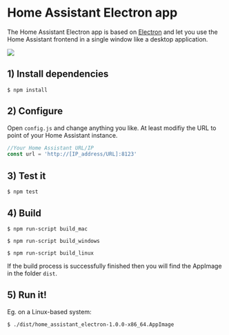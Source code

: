 Home Assistant Electron app
===========================

The Home Assistant Electron app is based on [Electron](https://electron.atom.io/) and let you use the Home Assistant frontend in a single window like a desktop application. 

![](https://abload.de/img/home_assistantsfu4h.png)


## 1) Install dependencies


    $ npm install

## 2) Configure

Open `config.js` and change anything you like. At least modifiy the URL to point of your Home Assistant instance.

```js
//Your Home Assistant URL/IP
const url = 'http://[IP_address/URL]:8123'
```

## 3) Test it


    $ npm test


## 4) Build


    $ npm run-script build_mac   

    $ npm run-script build_windows

    $ npm run-script build_linux

If the build process is successfully finished then you will find the AppImage in the folder `dist`. 

## 5) Run it!

Eg. on a Linux-based system:

    $ ./dist/home_assistant_electron-1.0.0-x86_64.AppImage
